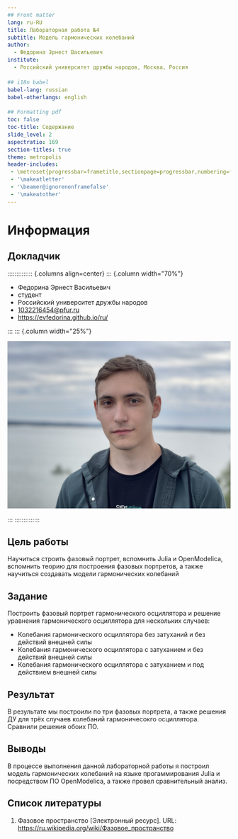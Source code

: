 ```yaml
---
## Front matter
lang: ru-RU
title: Лабораторная работа №4
subtitle: Модель гармонических колебаний
author:
  - Федорина Эрнест Васильевич
institute:
  - Российский университет дружбы народов, Москва, Россия

## i18n babel
babel-lang: russian
babel-otherlangs: english

## Formatting pdf
toc: false
toc-title: Содержание
slide_level: 2
aspectratio: 169
section-titles: true
theme: metropolis
header-includes:
 - \metroset{progressbar=frametitle,sectionpage=progressbar,numbering=fraction}
 - '\makeatletter'
 - '\beamer@ignorenonframefalse'
 - '\makeatother'
---
```


# Информация

## Докладчик

:::::::::::::: {.columns align=center}
::: {.column width="70%"}

  * Федорина Эрнест Васильевич
  * студент
  * Российский университет дружбы народов
  * [1032216454@pfur.ru](mailto:1032216454@pfur.ru)
  * <https://evfedorina.github.io/ru/>

:::
::: {.column width="25%"}

![](./image/ernest.jpg)

:::
::::::::::::::

## Цель работы

Научиться строить фазовый портрет, вспомнить Julia и OpenModelica, вспомнить теорию для построения фазовых портретов, а также научиться создавать модели гармонических колебаний

## Задание

Построить фазовый портрет гармонического осциллятора и решение уравнения гармонического осциллятора для нескольких случаев:

- Колебания гармонического осциллятора без затуханий и без действий внешней
силы
- Колебания гармонического осциллятора c затуханием и без действий внешней
силы
- Колебания гармонического осциллятора c затуханием и под действием внешней
силы


## Результат

В результате мы построили по три фазовых портрета, а также решения ДУ для трёх случаев колебаний гармоничесокго осциллятора. Сравнили решения обоих ПО.

## Выводы

В процессе выполнения данной лабораторной работы я построил модель гармонических колебаний на языке прогаммирования Julia и посредством ПО OpenModelica, а также провел сравнительный анализ.

## Список литературы

1. Фазовое пространство [Электронный ресурс]. URL: https://ru.wikipedia.org/wiki/Фазовое_пространство
